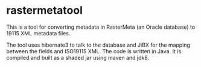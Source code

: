 # rastermetatool

This is a tool for converting metadata in RasterMeta (an Oracle database) to 19115 XML metadata files. 

The tool uses hibernate3 to talk to the database and JiBX for the mapping between the fields and ISO19115 XML. The code is written in Java. It is compiled and built as a shaded jar using maven and jdk8.
